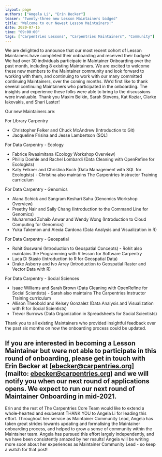 ```yaml
---
layout: page
authors: ["Angela Li", "Erin Becker"]
teaser: "Twenty-three new Lesson Maintainers badged"
title: "Welcome to our Newest Lesson Maintainers!"
date: 2020-07-15
time: "09:00:00"
tags: ["Carpentries Lessons", "Carpentries Maintainers", "Community"]
---
```


We are delighted to announce that our most recent cohort of Lesson Maintainers have completed their onboarding and received their badges! We had over 30 individuals participate in Maintainer Onboarding over the past month, including 8 existing Maintainers. We are excited to welcome these new members to the Maintainer community and look forward to working with them, and continuing to work with our many committed continuing Maintainers, over the coming months.
We’d first like to thank several continuing Maintainers who participated in the onboarding. The insights and experience these folks were able to bring to the discussions were invaluable. Thank you Maxim Belkin, Sarah Stevens, Kat Koziar, Clarke Iakovakis, and Shari Laster!

Our new Maintainers are:

For Library Carpentry
- Christopher Felker and Chuck McAndrew (Introduction to Git)
- Jacqueline Frisina and Jesse Lambertson (SQL)

For Data Carpentry - Ecology
- Fabrice Rwasimitana (Ecology Workshop Overview)
- Phillip Doehle and Rachel Lombardi (Data Cleaning with OpenRefine for Ecologists)
- Katy Felkner and Christina Koch (Data Management with SQL for Ecologists) - Christina also maintains The Carpentries Instructor Training curriculum

For Data Carpentry - Genomics
- Alana Schick and Sangram Keshari Sahu (Genomics Workshop Overview)
- Preethy Nair and Sally Chang (Introduction to the Command Line for Genomics)
- Muhammad Zohaib Anwar and Wendy Wong (Introduction to Cloud Computing for Genomics)
- Yuka Takemon and Alexia Cardona (Data Analysis and Visualization in R)

For Data Carpentry - Geospatial
- Rohit Goswami (Introduction to Geospatial Concepts) - Rohit also maintains the Programming with R lesson for Software Carpentry
- Luca Di Stasio (Introduction to R for Geospatial Data)
- Drake Asberry and Ivo Arrey (Introduction to Geospatial Raster and Vector Data with R)

For Data Carpentry - Social Sciences
- Isaac Williams and Sarah Brown (Data Cleaning with OpenRefine for Social Scientists) - Sarah also maintains The Carpentries Instructor Training curriculum
- Allison Theobold and Kelsey Gonzalez (Data Analysis and Visualization with R for Social Scientists)
- Trevor Burrows (Data Organization in Spreadsheets for Social Scientists)

Thank you to all existing Maintainers who provided insightful feedback over the past six months on how the onboarding process could be updated.

If you are interested in becoming a Lesson Maintainer but were not able to participate in this round of onboarding, please get in touch with Erin Becker at [ebecker@carpentries.org](mailto: ebecker@carpentries.org) and we will notify you when our next round of applications opens. We expect to run our next round of Maintainer Onboarding in mid-2021.
------
Erin and the rest of The Carpentries Core Team would like to extend a whole-hearted and exuberant THANK YOU to Angela Li for leading this effort. Throughout her service as Maintainer Community Lead, Angela has taken great strides towards updating and formalising the Maintainer onboarding process, and helped to grow a sense of community within the Maintainer team. Angela has pursued this effort largely independently, and we have been consistently amazed by her results! Angela will be writing more soon about her experiences as Maintainer Community Lead - so keep a watch for that post!
